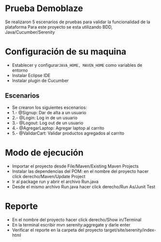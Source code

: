 # Prueba Demoblaze
Se realizaron 5 escenarios de pruebas para validar la funcionalidad de la plataforma
Para este proyecto se esta utilizando BDD, Java/Cucumber/Serenity

# Configuración de su maquina
* Establecer y configurar`JAVA_HOME, MAVEN_HOME` como variables de entorno
* Instalar Eclipse IDE
* Instalar plugin de Cucumber

## Escenarios 
* Se crearon los siguientes escenarios:
* 1.- @Signup: Dar de alta a un usuario
* 2.- @Login: Log in de un usuario
* 3.- @Logout: Log out de un usuario
* 4.- @AgregarLaptop: Agregar laptop al carrito
* 5.- @ValidarCart: Validar productos agregados al carrito

# Modo de ejecución
* Importar el proyecto desde File/Maven/Existing Maven Projects
* Instalar las dependencias del POM: en el nombre del proyecto hacer click derecho/Maven/Update Project
* Ir al package run y abrir el archivo Run.java
* Desde el mismo archivo Run.java hacer click derecho/Run As/Junit Test

# Reporte
* En el nombre del proyecto hacer click derecho/Show in/Terminal
* En la terminal escribir mvn serenity:aggregate y darle enter
* Verificar el reporte en la carpeta del proyecto target/site/serenity/index-html
